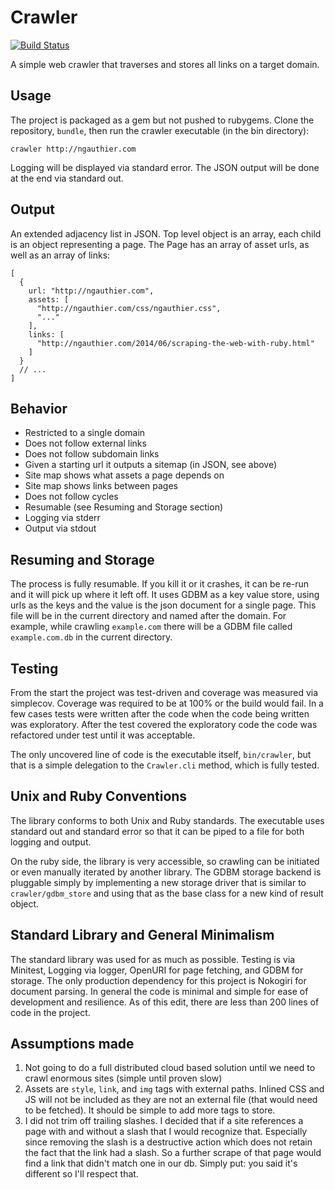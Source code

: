 # Crawler

[![Build Status](https://travis-ci.org/ngauthier/crawler.svg?branch=master)](https://travis-ci.org/ngauthier/crawler)

A simple web crawler that traverses and stores all links on a target domain.

## Usage

The project is packaged as a gem but not pushed to rubygems. Clone the repository, `bundle`, then run the crawler executable (in the bin directory):

    crawler http://ngauthier.com

Logging will be displayed via standard error. The JSON output will be done at the end via standard out.

## Output

An extended adjacency list in JSON. Top level object is an array, each child is an object representing a page. The Page has an array of asset urls, as well as an array of links:

    [
      {
        url: "http://ngauthier.com",
        assets: [
          "http://ngauthier.com/css/ngauthier.css",
          "..."
        ],
        links: [
          "http://ngauthier.com/2014/06/scraping-the-web-with-ruby.html"
        ]
      }
      // ...
    ]

## Behavior

- Restricted to a single domain
- Does not follow external links
- Does not follow subdomain links
- Given a starting url it outputs a sitemap (in JSON, see above)
- Site map shows what assets a page depends on
- Site map shows links between pages
- Does not follow cycles
- Resumable (see Resuming and Storage section)
- Logging via stderr
- Output via stdout

## Resuming and Storage

The process is fully resumable. If you kill it or it crashes, it can be re-run and it will pick up where it left off. It uses GDBM as a key value store, using urls as the keys and the value is the json document for a single page. This file will be in the current directory and named after the domain. For example, while crawling `example.com` there will be a GDBM file called `example.com.db` in the current directory.

## Testing

From the start the project was test-driven and coverage was measured via simplecov. Coverage was required to be at 100% or the build would fail. In a few cases tests were written after the code when the code being written was exploratory. After the test covered the exploratory code the code was refactored under test until it was acceptable.

The only uncovered line of code is the executable itself, `bin/crawler`, but that is a simple delegation to the `Crawler.cli` method, which is fully tested.

## Unix and Ruby Conventions

The library conforms to both Unix and Ruby standards. The executable uses standard out and standard error so that it can be piped to a file for both logging and output.

On the ruby side, the library is very accessible, so crawling can be initiated or even manually iterated by another library. The GDBM storage backend is pluggable simply by implementing a new storage driver that is similar to `crawler/gdbm_store` and using that as the base class for a new kind of result object.

## Standard Library and General Minimalism

The standard library was used for as much as possible. Testing is via Minitest, Logging via logger, OpenURI for page fetching, and GDBM for storage. The only production dependency for this project is Nokogiri for document parsing. In general the code is minimal and simple for ease of development and resilience. As of this edit, there are less than 200 lines of code in the project.

## Assumptions made

1. Not going to do a full distributed cloud based solution until we need to crawl enormous sites (simple until proven slow)
1. Assets are `style`, `link`, and `img` tags with external paths. Inlined CSS and JS will not be included as they are not an external file (that would need to be fetched). It should be simple to add more tags to store.
1. I did not trim off trailing slashes. I decided that if a site references a page with and without a slash that I would recognize that. Especially since removing the slash is a destructive action which does not retain the fact that the link had a slash. So a further scrape of that page would find a link that didn't match one in our db. Simply put: you said it's different so I'll respect that.
